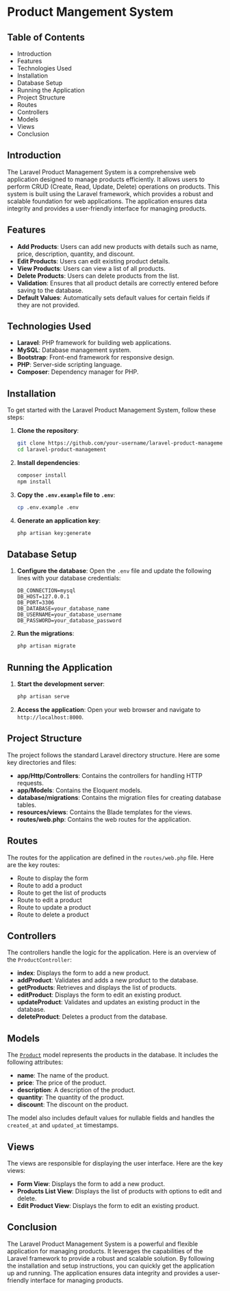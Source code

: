 # Product Mangement System

## Table of Contents

-   Introduction
-   Features
-   Technologies Used
-   Installation
-   Database Setup
-   Running the Application
-   Project Structure
-   Routes
-   Controllers
-   Models
-   Views
-   Conclusion

## Introduction

The Laravel Product Management System is a comprehensive web application designed to manage products efficiently. It allows users to perform CRUD (Create, Read, Update, Delete) operations on products. This system is built using the Laravel framework, which provides a robust and scalable foundation for web applications. The application ensures data integrity and provides a user-friendly interface for managing products.

## Features

-   **Add Products**: Users can add new products with details such as name, price, description, quantity, and discount.
-   **Edit Products**: Users can edit existing product details.
-   **View Products**: Users can view a list of all products.
-   **Delete Products**: Users can delete products from the list.
-   **Validation**: Ensures that all product details are correctly entered before saving to the database.
-   **Default Values**: Automatically sets default values for certain fields if they are not provided.

## Technologies Used

-   **Laravel**: PHP framework for building web applications.
-   **MySQL**: Database management system.
-   **Bootstrap**: Front-end framework for responsive design.
-   **PHP**: Server-side scripting language.
-   **Composer**: Dependency manager for PHP.

## Installation

To get started with the Laravel Product Management System, follow these steps:

1. **Clone the repository**:

    ```bash
    git clone https://github.com/your-username/laravel-product-management.git
    cd laravel-product-management
    ```

2. **Install dependencies**:

    ```bash
    composer install
    npm install
    ```

3. **Copy the `.env.example` file to `.env`**:

    ```bash
    cp .env.example .env
    ```

4. **Generate an application key**:
    ```bash
    php artisan key:generate
    ```

## Database Setup

1. **Configure the database**:
   Open the `.env` file and update the following lines with your database credentials:

    ```
    DB_CONNECTION=mysql
    DB_HOST=127.0.0.1
    DB_PORT=3306
    DB_DATABASE=your_database_name
    DB_USERNAME=your_database_username
    DB_PASSWORD=your_database_password
    ```

2. **Run the migrations**:
    ```bash
    php artisan migrate
    ```

## Running the Application

1. **Start the development server**:

    ```bash
    php artisan serve
    ```

2. **Access the application**:
   Open your web browser and navigate to `http://localhost:8000`.

## Project Structure

The project follows the standard Laravel directory structure. Here are some key directories and files:

-   **app/Http/Controllers**: Contains the controllers for handling HTTP requests.
-   **app/Models**: Contains the Eloquent models.
-   **database/migrations**: Contains the migration files for creating database tables.
-   **resources/views**: Contains the Blade templates for the views.
-   **routes/web.php**: Contains the web routes for the application.

## Routes

The routes for the application are defined in the `routes/web.php` file. Here are the key routes:

-   Route to display the form
-   Route to add a product
-   Route to get the list of products
-   Route to edit a product
-   Route to update a product
-   Route to delete a product

## Controllers

The controllers handle the logic for the application. Here is an overview of the `ProductController`:

-   **index**: Displays the form to add a new product.
-   **addProduct**: Validates and adds a new product to the database.
-   **getProducts**: Retrieves and displays the list of products.
-   **editProduct**: Displays the form to edit an existing product.
-   **updateProduct**: Validates and updates an existing product in the database.
-   **deleteProduct**: Deletes a product from the database.

## Models

The [`Product`](command:_github.copilot.openSymbolFromReferences?%5B%22Product%22%2C%5B%7B%22uri%22%3A%7B%22%24mid%22%3A1%2C%22fsPath%22%3A%22d%3A%5C%5CLaravel%5C%5Ctask-two%5C%5CREADME.md%22%2C%22_sep%22%3A1%2C%22external%22%3A%22file%3A%2F%2F%2Fd%253A%2FLaravel%2Ftask-two%2FREADME.md%22%2C%22path%22%3A%22%2Fd%3A%2FLaravel%2Ftask-two%2FREADME.md%22%2C%22scheme%22%3A%22file%22%7D%2C%22pos%22%3A%7B%22line%22%3A0%2C%22character%22%3A1%7D%7D%5D%5D "Go to definition") model represents the products in the database. It includes the following attributes:

-   **name**: The name of the product.
-   **price**: The price of the product.
-   **description**: A description of the product.
-   **quantity**: The quantity of the product.
-   **discount**: The discount on the product.

The model also includes default values for nullable fields and handles the `created_at` and `updated_at` timestamps.

## Views

The views are responsible for displaying the user interface. Here are the key views:

-   **Form View**: Displays the form to add a new product.
-   **Products List View**: Displays the list of products with options to edit and delete.
-   **Edit Product View**: Displays the form to edit an existing product.

## Conclusion

The Laravel Product Management System is a powerful and flexible application for managing products. It leverages the capabilities of the Laravel framework to provide a robust and scalable solution. By following the installation and setup instructions, you can quickly get the application up and running. The application ensures data integrity and provides a user-friendly interface for managing products.
